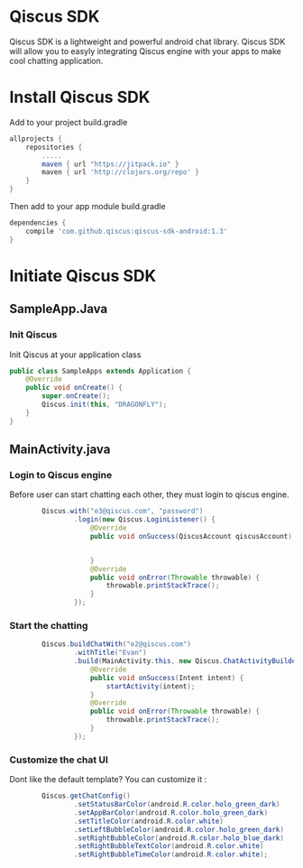 # Qiscus SDK

Qiscus SDK is a lightweight and powerful android chat library. Qiscus SDK will allow you to easyly integrating Qiscus engine with your apps to make cool chatting application.

# Install Qiscus SDK
Add to your project build.gradle
```groovy
allprojects {
    repositories {
        .....
        maven { url "https://jitpack.io" }
        maven { url 'http://clojars.org/repo' }
    }
}
```

Then add to your app module build.gradle
```groovy
dependencies {
    compile 'com.github.qiscus:qiscus-sdk-android:1.3'
}
```


# Initiate Qiscus SDK
## SampleApp.Java
### Init Qiscus
Init Qiscus at your application class
```java
public class SampleApps extends Application {
    @Override
    public void onCreate() {
        super.onCreate();
        Qiscus.init(this, "DRAGONFLY");
    }
}
```


## MainActivity.java
### Login to Qiscus engine
Before user can start chatting each other, they must login to qiscus engine.
```java
        Qiscus.with("e3@qiscus.com", "password")
                .login(new Qiscus.LoginListener() {
                    @Override
                    public void onSuccess(QiscusAccount qiscusAccount) {


                    }
                    @Override
                    public void onError(Throwable throwable) {
                        throwable.printStackTrace();
                    }
                });
```


### Start the chatting
```java
        Qiscus.buildChatWith("e2@qiscus.com")
                .withTitle("Evan")
                .build(MainActivity.this, new Qiscus.ChatActivityBuilderListener() {
                    @Override
                    public void onSuccess(Intent intent) {
                        startActivity(intent);
                    }
                    @Override
                    public void onError(Throwable throwable) {
                        throwable.printStackTrace();
                    }
                });
```


### Customize the chat UI
Dont like the default template? You can customize it :

```java
        Qiscus.getChatConfig()
                .setStatusBarColor(android.R.color.holo_green_dark)
                .setAppBarColor(android.R.color.holo_green_dark)
                .setTitleColor(android.R.color.white)
                .setLeftBubbleColor(android.R.color.holo_green_dark)
                .setRightBubbleColor(android.R.color.holo_blue_dark)
                .setRightBubbleTextColor(android.R.color.white)
                .setRightBubbleTimeColor(android.R.color.white);
```



